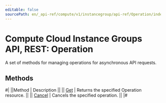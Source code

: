 ```yaml
---
editable: false
sourcePath: en/_api-ref/compute/v1/instancegroup/api-ref/Operation/index.md
---
```


# Compute Cloud Instance Groups API, REST: Operation

A set of methods for managing operations for asynchronous API requests.

## Methods

#|
||Method | Description ||
|| [Get](get.md) | Returns the specified Operation resource. ||
|| [Cancel](cancel.md) | Cancels the specified operation. ||
|#